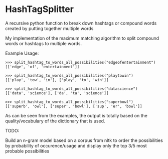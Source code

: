 HashTagSplitter
===============

A recursive python function to break down hashtags or compound words created by putting together multiple words

My implementation of the maximum matching algorithm to split compound words or hashtags to multiple words.




Example Usage:

`>>> split_hashtag_to_words_all_possibilities("edgeofentertainment")`  
`[['edge', 'of', 'entertainment']]`

`>>> split_hashtag_to_words_all_possibilities("playtowin")`  
`[['play', 'tow', 'in'], ['play', 'to', 'win']]`

`>>> split_hashtag_to_words_all_possibilities("datascience")`  
`[['data', 'science'], ['da', 'ta', 'science']]`

`>>> split_hashtag_to_words_all_possibilities("superbowl")`  
`[['superb', 'owl'], ['super', 'bowl'], ['sup', 'er', 'bowl']]`



As can be seen from the examples, the output is totally based on the quality/vocabulary of the dictionary that is used.


TODO:

Build an n-gram model based on a corpus from nltk to order the possibilities by probability of occurence/usage and display only the top 3/5 most probable possibilities
